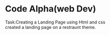 <h1>Code Alpha(web Dev)</h1>
Task:Creating a Landing Page using Html and css
<br> created a landing page on a  restraunt theme.
